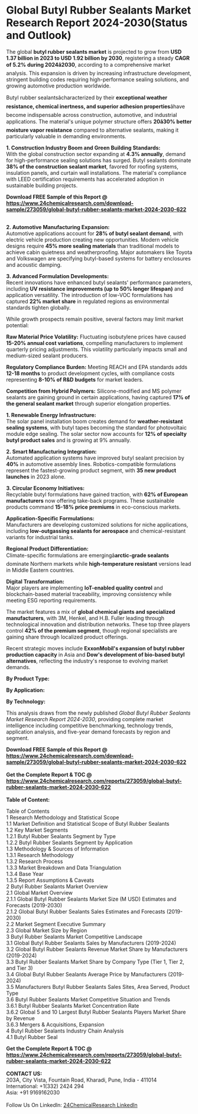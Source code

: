<h1>Global Butyl Rubber Sealants Market Research Report 2024-2030(Status and Outlook)</h1><p>The global <strong>butyl rubber sealants market</strong> is projected to grow from <strong>USD 1.37 billion in 2023 to USD 1.92 billion by 2030</strong>, registering a steady <strong>CAGR of 5.2% during 2024â2030</strong>, according to a comprehensive market analysis. This expansion is driven by increasing infrastructure development, stringent building codes requiring high-performance sealing solutions, and growing automotive production worldwide.</p><p>Butyl rubber sealantsâcharacterized by their <strong>exceptional weather resistance, chemical inertness, and superior adhesion properties</strong>âhave become indispensable across construction, automotive, and industrial applications. The material's unique polymer structure offers <strong>20â30% better moisture vapor resistance</strong> compared to alternative sealants, making it particularly valuable in demanding environments.</p><p><strong>1. Construction Industry Boom and Green Building Standards:</strong><br>
With the global construction sector expanding at <strong>4.3% annually</strong>, demand for high-performance sealing solutions has surged. Butyl sealants dominate <strong>38% of the construction sealant market</strong>, favored for roofing systems, insulation panels, and curtain wall installations. The material's compliance with LEED certification requirements has accelerated adoption in sustainable building projects.</p><div><b>Download FREE Sample of this Report @ 
            <a href="https://www.24chemicalresearch.com/download-sample/273059/global-butyl-rubber-sealants-market-2024-2030-622">
            https://www.24chemicalresearch.com/download-sample/273059/global-butyl-rubber-sealants-market-2024-2030-622</a></b></div><br><p><strong>2. Automotive Manufacturing Expansion:</strong><br>
Automotive applications account for <strong>28% of butyl sealant demand</strong>, with electric vehicle production creating new opportunities. Modern vehicle designs require <strong>45% more sealing materials</strong> than traditional models to achieve cabin quietness and weatherproofing. Major automakers like Toyota and Volkswagen are specifying butyl-based systems for battery enclosures and acoustic damping.</p><p><strong>3. Advanced Formulation Developments:</strong><br>
Recent innovations have enhanced butyl sealants' performance parameters, including <strong>UV resistance improvements (up to 50% longer lifespan)</strong> and application versatility. The introduction of low-VOC formulations has captured <strong>22% market share</strong> in regulated regions as environmental standards tighten globally.</p><p>While growth prospects remain positive, several factors may limit market potential:</p><p><strong>Raw Material Price Volatility:</strong> Fluctuating isobutylene prices have caused <strong>15-20% annual cost variations</strong>, compelling manufacturers to implement quarterly pricing adjustments. This volatility particularly impacts small and medium-sized sealant producers.</p><p><strong>Regulatory Compliance Burden:</strong> Meeting REACH and EPA standards adds <strong>12-18 months</strong> to product development cycles, with compliance costs representing <strong>8-10% of R&amp;D budgets</strong> for market leaders.</p><p><strong>Competition from Hybrid Polymers:</strong> Silicone-modified and MS polymer sealants are gaining ground in certain applications, having captured <strong>17% of the general sealant market</strong> through superior elongation properties.</p><p><strong>1. Renewable Energy Infrastructure:</strong><br>
The solar panel installation boom creates demand for <strong>weather-resistant sealing systems</strong>, with butyl tapes becoming the standard for photovoltaic module edge sealing. The solar sector now accounts for <strong>12% of specialty butyl product sales</strong> and is growing at 9% annually.</p><p><strong>2. Smart Manufacturing Integration:</strong><br>
Automated application systems have improved butyl sealant precision by <strong>40%</strong> in automotive assembly lines. Robotics-compatible formulations represent the fastest-growing product segment, with <strong>35 new product launches</strong> in 2023 alone.</p><p><strong>3. Circular Economy Initiatives:</strong><br>
Recyclable butyl formulations have gained traction, with <strong>62% of European manufacturers</strong> now offering take-back programs. These sustainable products command <strong>15-18% price premiums</strong> in eco-conscious markets.</p><p><strong>Application-Specific Formulations:</strong><br>
    Manufacturers are developing customized solutions for niche applications, including <strong>low-outgassing sealants for aerospace</strong> and chemical-resistant variants for industrial tanks.</p><p><strong>Regional Product Differentiation:</strong><br>
    Climate-specific formulations are emergingâ<strong>arctic-grade sealants</strong> dominate Northern markets while <strong>high-temperature resistant</strong> versions lead in Middle Eastern countries.</p><p><strong>Digital Transformation:</strong><br>
    Major players are implementing <strong>IoT-enabled quality control</strong> and blockchain-based material traceability, improving consistency while meeting ESG reporting requirements.</p><p>The market features a mix of <strong>global chemical giants and specialized manufacturers</strong>, with 3M, Henkel, and H.B. Fuller leading through technological innovation and distribution networks. These top three players control <strong>42% of the premium segment</strong>, though regional specialists are gaining share through localized product offerings.</p><p>Recent strategic moves include <strong>ExxonMobil's expansion of butyl rubber production capacity</strong> in Asia and <strong>Dow's development of bio-based butyl alternatives</strong>, reflecting the industry's response to evolving market demands.</p><p><strong>By Product Type:</strong></p><p><strong>By Application:</strong></p><p><strong>By Technology:</strong></p><p>This analysis draws from the newly published <em>Global Butyl Rubber Sealants Market Research Report 2024-2030</em>, providing complete market intelligence including competitive benchmarking, technology trends, application analysis, and five-year demand forecasts by region and segment.</p><div><b>Download FREE Sample of this Report @ 
            <a href="https://www.24chemicalresearch.com/download-sample/273059/global-butyl-rubber-sealants-market-2024-2030-622">
            https://www.24chemicalresearch.com/download-sample/273059/global-butyl-rubber-sealants-market-2024-2030-622</a></b></div><br><div><b>Get the Complete Report & TOC @ 
            <a href="https://www.24chemicalresearch.com/reports/273059/global-butyl-rubber-sealants-market-2024-2030-622">
            https://www.24chemicalresearch.com/reports/273059/global-butyl-rubber-sealants-market-2024-2030-622</a></b></div><br>
            <b>Table of Content:</b><p>Table of Contents<br />
1 Research Methodology and Statistical Scope<br />
1.1 Market Definition and Statistical Scope of Butyl Rubber Sealants<br />
1.2 Key Market Segments<br />
1.2.1 Butyl Rubber Sealants Segment by Type<br />
1.2.2 Butyl Rubber Sealants Segment by Application<br />
1.3 Methodology & Sources of Information<br />
1.3.1 Research Methodology<br />
1.3.2 Research Process<br />
1.3.3 Market Breakdown and Data Triangulation<br />
1.3.4 Base Year<br />
1.3.5 Report Assumptions & Caveats<br />
2 Butyl Rubber Sealants Market Overview<br />
2.1 Global Market Overview<br />
2.1.1 Global Butyl Rubber Sealants Market Size (M USD) Estimates and Forecasts (2019-2030)<br />
2.1.2 Global Butyl Rubber Sealants Sales Estimates and Forecasts (2019-2030)<br />
2.2 Market Segment Executive Summary<br />
2.3 Global Market Size by Region<br />
3 Butyl Rubber Sealants Market Competitive Landscape<br />
3.1 Global Butyl Rubber Sealants Sales by Manufacturers (2019-2024)<br />
3.2 Global Butyl Rubber Sealants Revenue Market Share by Manufacturers (2019-2024)<br />
3.3 Butyl Rubber Sealants Market Share by Company Type (Tier 1, Tier 2, and Tier 3)<br />
3.4 Global Butyl Rubber Sealants Average Price by Manufacturers (2019-2024)<br />
3.5 Manufacturers Butyl Rubber Sealants Sales Sites, Area Served, Product Type<br />
3.6 Butyl Rubber Sealants Market Competitive Situation and Trends<br />
3.6.1 Butyl Rubber Sealants Market Concentration Rate<br />
3.6.2 Global 5 and 10 Largest Butyl Rubber Sealants Players Market Share by Revenue<br />
3.6.3 Mergers & Acquisitions, Expansion<br />
4 Butyl Rubber Sealants Industry Chain Analysis<br />
4.1 Butyl Rubber Seal</p><div><b>Get the Complete Report & TOC @ 
            <a href="https://www.24chemicalresearch.com/reports/273059/global-butyl-rubber-sealants-market-2024-2030-622">
            https://www.24chemicalresearch.com/reports/273059/global-butyl-rubber-sealants-market-2024-2030-622</a></b></div><br><b>CONTACT US:</b><br>
            203A, City Vista, Fountain Road, Kharadi, Pune, India - 411014<br>
            International: +1(332) 2424 294<br>
            Asia: +91 9169162030 <br><br>
            Follow Us On LinkedIn: <a href="https://www.linkedin.com/company/24chemicalresearch/">24ChemicalResearch LinkedIn</a>